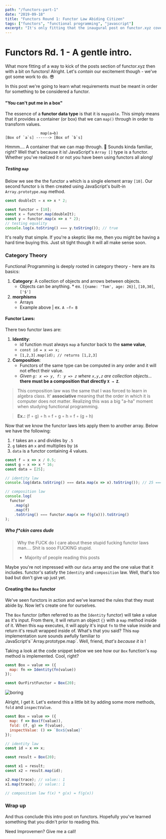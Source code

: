 ```yaml
---
path: "/functors-part-1"
date: "2019-09-18"
title: "Functors Round 1: Functor Law Abiding Citizen"
tags: ["functors", "functional programming", "javascript"]
excerpt: "It's only fitting that the inaugural post on functor.xyz covers the topics of functors! Anything else would be just criminal. That being said, this post will help readers demystify what a functor really is by learning about the functor laws. (spoiler: you've already been using them). To cap this off we will learn how to create our own home-made functor."
---
```


# Functors Rd. 1 - A gentle intro.

What more fitting of a way to kick of the posts section of functor.xyz then with a bit on functors! Alright. Let's _contain_ our excitement though - we've got some work to do. 😎

In this post we're going to learn what requirements must be meant in order for something to be considered a functor.

#### "You can't put me in a box"

The essence of a **functor data type** is that it is `mappable`. This simply means that it provides a container (or box) that we can `map()` through in order to transform values.

```
				map(a→b)
[Box of `a`s] ------> [Box of `b`s]
```

Hmmm.... A container that we can map through. 🤔 Sounds kinda familiar, right? Well that's because it is! JavaScript's `Array []` type is a functor. Whether you've realized it or not you have been using functors all along!

##### Testing `map`

Below we see the the functor `a` which is a single element array `[10]`. Our second functor `b` is then created using JavaScript's built-in `Array.prototype.map` method.

```javascript
const doubleIt = x => x * 2;

const functor = [10];
const x = functor.map(doubleIt);
const y = functor.map(x => x * 2);
// testing equality
console.log(x.toString() === y.toString()); // true
```

It's really that simple. If you're a skeptic like me, then you might be having a hard time buying this. Just sit tight though it will all make sense soon.

### Category Theory

Functional Programming is deeply rooted in category theory - here are its basics:

1. **Category**: A collection of objects and arrows between objects.
   - Objects can be anything. \* ex. `[{name: 'Tom', age: 26}]`, `[10,30]`, `['$']`
2. **morphisms**
   - Arrays
   - Example above | ex. `A −f→ B`

#### Functor Laws:

There two functor laws are:

1. **Identity**:
   - id function must always `map` a functor back to the **same value**,
   - `const id = x => x;`
   - `[1,2,3].map(id); // returns [1,2,3]`
2. **Composition**:
   - Functors of the same type can be computed in any order and it will not effect their value.
   - _Given `g: x => y, f: y => z` where `x,y,z` are collection objects..._ **there must be a composition that directly `X → Z`**.

> This composition law was the same that I was forced to learn in algebra class. It' **associative** meaning that the order in which it is computer does not matter. Realizing this was a big "a-ha" moment when studying functional programming.

> **Ex.:** (f ◦ g) ◦ h = f ◦ g ◦ h = f ◦ (g ◦ h)

Now that we know the functor laws lets apply them to another array. Below we have the following:

1. `f` takes an `x` and divides by `.5`
2. `g` takes an `x` and multiplies by `16`
3. `data` is a functor containing 4 values.

```js
const f = x => x / 0.5;
const g = x => x * 16;
const data = [25];

// identity law
console.log(data.toString() === data.map(x => x).toString()); // 25 === 25

// composition law
console.log(
  functor
    .map(g)
    .map(f)
    .toString() === functor.map(x => f(g(x))).toString()
);
```

##### Who f\*ckin cares dude

> Why the FUCK do I care about these stupid fucking functor laws man.... Shit is sooo FUCKING stupid.
>
> - Majority of people reading this posts

Maybe you're not impressed with our `data` array and the one value that it includes. functor's satisfy the `Identity` and `composition` law. Well, that's too bad but don't give up just yet.

#### Creating the `Box` functor

We've seen functors in action and we've learned the rules that they must abide by. Now let's create one for ourselves.

The `Box` functor (often referred to as the `Identity` functor) will take a value as it's input. From there, it will return an object `{}` with a `map` method inside of it. When this `map` executes, it will apply it's input `fn` to the value inside and return it's result wrapped inside of. What's that you said? This `map` implementation sure sounds awfully familiar to JavaScript's``Array.prototype.map`. Well, friend, _that's because it is_ !

Taking a look at the code snippet below we see how our `Box` function's `map` method is implemented. Cool, right?

```javascript
const Box = value => ({
  map: fn => Identity(fn(value))
});

const OurFirstFunctor = Box(20);
```

![boring]('../../../imgs/boring.gif)

Alright, I get it. Let's extend this a little bit by adding some more methods, `fold` and `inspectValue`.

```javascript
const Box = value => ({
  map: f => Box(f(value)),
  fold: (f, g) => f(value),
  inspectValue: () => `Box${value}`
});
```

```js
// identity law
const id = x => x;

const result = Box(20);

const x1 = result;
const x2 = result.map(id);

x2.map(trace); // value:: 1
x1.map(trace); // value:: 1

// composition law f(x) * g(x) = f(g(x))
```

### Wrap up

And thus conclude this intro post on functors. Hopefully you've learned something that you didn't prior to reading this.

Need Improvemen? Give me a call!
